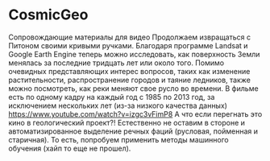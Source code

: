 # CosmicGeo
Сопровождающие материалы для видео
Продолжаем извращаться с Питоном своими кривыми ручками. Благодаря программе Landsat и Google Earth Engine теперь можно исследовать, как поверхность Земли менялась за последние тридцать лет или около того. Помимо очевидных представляющих интерес вопросов, таких как изменение растительности, распространение городов и таяние ледников, также можно посмотреть, как реки меняют свое русло во времени. В фильме есть по одному кадру на каждый год с 1985 по 2013 год, за исключением нескольких лет (из-за низкого качества данных) https://www.youtube.com/watch?v=izgc3vFimP8 
А что если перегнать это кино в геологический проект?! Естественно не оставим в стороне и автоматизированное выделение речных фаций (русловая, пойменная и старичная). То есть, попробуем применить методы машинного обучения (хайп то еще не прошел). 
